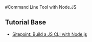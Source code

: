 #Command Line Tool with Node.JS

## Tutorial Base
- [Sitepoint: Build a JS CLI with Node.js](https://www.sitepoint.com/javascript-command-line-interface-cli-node-js/?utm_source=sitepoint&utm_medium=relatedinline&utm_term=&utm_campaign=relatedauthor)

